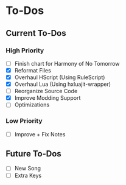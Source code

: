 # To-Dos
## Current To-Dos
### High Priority
* [ ] Finish chart for Harmony of No Tomorrow
* [X] Reformat Files
* [X] Overhaul HScript (Using RuleScript)
* [X] Overhaul Lua (Using hxluajit-wrapper)
* [ ] Reorganize Source Code
* [X] Improve Modding Support
* [ ] Optimizations

### Low Priority
* [ ] Improve + Fix Notes

## Future To-Dos
* [ ] New Song
* [ ] Extra Keys